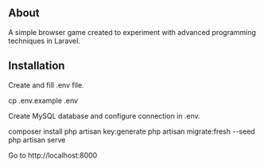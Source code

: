 
## About

A simple browser game created to experiment with advanced programming techniques in Laravel.

## Installation

Create and fill .env file.

cp .env.example .env

Create MySQL database and configure connection in .env.

composer install
php artisan key:generate
php artisan migrate:fresh --seed
php artisan serve

Go to http://localhost:8000
